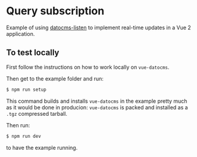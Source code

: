 # Query subscription

Example of using [datocms-listen](https://www.npmjs.com/package/datocms-listen) to implement real-time updates in a Vue 2 application.

## To test locally

First follow the instructions on how to work locally on `vue-datocms`.

Then get to the example folder and run:

```bash
$ npm run setup
```

This command builds and installs `vue-datocms` in the example pretty much as it would be done in producion: `vue-datocms` is packed and installed as a `.tgz` compressed tarball.

Then run:

```bash
$ npm run dev
```

to have the example running.
